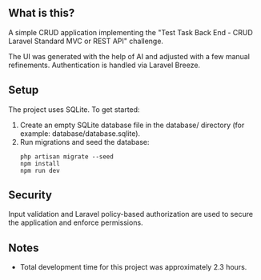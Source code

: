 ## What is this?

A simple CRUD application implementing the "Test Task Back End - CRUD Laravel Standard MVC or REST API" challenge.

The UI was generated with the help of AI and adjusted with a few manual refinements. Authentication is handled via
Laravel Breeze.

## Setup

The project uses SQLite. To get started:

1. Create an empty SQLite database file in the database/ directory (for example: database/database.sqlite).
2. Run migrations and seed the database:
   ```
   php artisan migrate --seed
   npm install
   npm run dev
   ```

## Security

Input validation and Laravel policy-based authorization are used to secure the application and enforce permissions.

## Notes

- Total development time for this project was approximately 2.3 hours.
